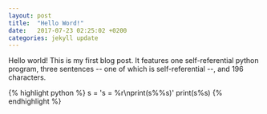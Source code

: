 ```yaml
---
layout: post
title:  "Hello Word!"
date:   2017-07-23 02:25:02 +0200
categories: jekyll update
---
```


Hello world!
This is my first blog post.
It features one self-referential python program, three sentences -- one of which is self-referential --, and 196 characters.

{% highlight python %}
s = 's = %r\nprint(s%%s)'
print(s%s)
{% endhighlight %}

[jekyll-docs]: https://jekyllrb.com/docs/home
[jekyll-gh]:   https://github.com/jekyll/jekyll
[jekyll-talk]: https://talk.jekyllrb.com/
